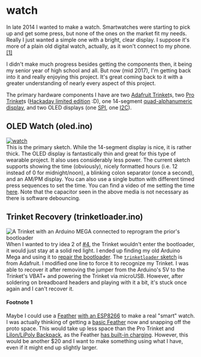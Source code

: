 # watch

In late 2014 I wanted to make a watch. Smartwatches were starting to pick up and get some press, but none of the ones on the market fit my needs. Really I just wanted a simple one with a bright, clear display. I suppose it's more of a plain old digital watch, actually, as it won't connect to my phone. [[1]](https://github.com/seth10/watch#footnote-1)

I didn't make much progress besides getting the components then, it being my senior year of high school and all. But now (mid 2017), I'm getting back into it and really enjoying this project. It's great coming back to it with a greater understanding of nearly every aspect of this project.

The primary hardware components I have are two [Adafruit Trinket](https://www.adafruit.com/product/1501)s, two [Pro Trinket](https://www.adafruit.com/product/2000)s ([Hackaday limited edition](store.hackaday.com/products/trinket-pro-with-black-solder-mask-and-the-hackaday-io-logo) :D), one 14-segment [quad-alphanumeric display](https://www.adafruit.com/product/1912), and two OLED displays (one [SPI](https://www.banggood.com/0_96-Inch-White-IIC-I2C-OLED-Display-Module-12864-LED-For-Arduino-p-932606.html), one [I2C](https://www.banggood.com/0_96-Inch-I2C-IIC-SPI-Serial-128-x-64-OLED-LCD-LED-Display-Module-p-922246.html)).


## OLED Watch (oled.ino)

[![watch](https://user-images.githubusercontent.com/5026621/30008988-a28e0300-90f2-11e7-8583-e07cc6abd03b.gif)](https://user-images.githubusercontent.com/5026621/30008983-95251370-90f2-11e7-91b8-bbeabd0d093f.gif)<br>
This is the primary sketch. While the 14-segment display is nice, it is rather thick. The OLED display is fantastically thin and great for this type of wearable project. It also uses considerably less power.
The current sketch supports showing the time (obviously), nicely formatted hours (i.e. 12 instead of 0 for midnight/noon), a blinking colon separator (once a second), and an AM/PM display. You can also use a single button with different timed press sequences to set the time. You can find a video of me setting the time [here](https://www.youtube.com/watch?v=HO-wcZnRYFU).
Note that the capacitor seen in the above media is not necessary as there is software debouncing.


## Trinket Recovery (trinketloader.ino)

![A Trinket with an Arduino MEGA connected to reprogram the prior's bootloader](https://user-images.githubusercontent.com/5026621/30007224-bea07ff2-90d7-11e7-9f0a-85935a7f6e46.jpg)
When I wanted to try idea 2 of [#4](https://github.com/seth10/watch/issues/4), the Trinket wouldn't enter the bootloader, it would just stay at a solid red light. I ended up finding my old Arduino Mega and using it to [repair the bootloader](https://learn.adafruit.com/introducing-trinket/repairing-bootloader). The [`trinketloader` sketch](https://github.com/seth10/watch/tree/master/trinketloader) is from Adafruit. I modified one line to force it to recognize my Trinket. I was able to recover it after removing the jumper from the Arduino's 5V to the Trinket's VBAT+ and powering the Trinket via microUSB. However, after soldering on breadboard headers and playing with it a bit, it's stuck once again and I can't recover it.


#### Footnote 1
Maybe I could use a [Feather](https://www.adafruit.com/feather) [with an ESP8266](https://www.adafruit.com/product/3404) to make a real "smart" watch. I was actually thinking of getting a [basic Feather](https://www.adafruit.com/product/2771) now and snapping off the proto space. This would take up less space than the Pro Trinket and [LiIon/LiPoly Backpack](https://www.adafruit.com/product/2124), as the Feather [has built-in charging](https://forums.adafruit.com/viewtopic.php?f=52&t=122640#p612296). However, this would be another $20 and I want to make something using what I have, even if it might end up slightly larger.
